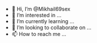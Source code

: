 - 👋 Hi, I’m @Mikhail69sex
- 👀 I’m interested in ...
- 🌱 I’m currently learning ...
- 💞️ I’m looking to collaborate on ...
- 📫 How to reach me ...

<!---
Mikhail69sex/Mikhail69sex is a ✨ special ✨ repository because its `README.md` (this file) appears on your GitHub profile.
You can click the Preview link to take a look at your changes.
--->
